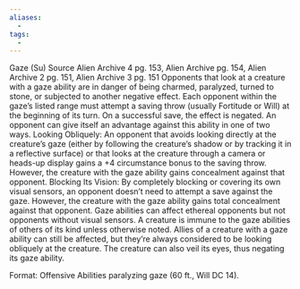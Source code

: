 ```yaml
---
aliases:
  - 
tags:
  - 
---
```

Gaze (Su)
Source Alien Archive 4 pg. 153, Alien Archive pg. 154, Alien Archive 2 pg. 151, Alien Archive 3 pg. 151
Opponents that look at a creature with a gaze ability are in danger of being charmed, paralyzed, turned to stone, or subjected to another negative effect. Each opponent within the gaze’s listed range must attempt a saving throw (usually Fortitude or Will) at the beginning of its turn. On a successful save, the effect is negated. An opponent can give itself an advantage against this ability in one of two ways.
Looking Obliquely: An opponent that avoids looking directly at the creature’s gaze (either by following the creature’s shadow or by tracking it in a reflective surface) or that looks at the creature through a camera or heads-up display gains a +4 circumstance bonus to the saving throw. However, the creature with the gaze ability gains concealment against that opponent.
Blocking Its Vision: By completely blocking or covering its own visual sensors, an opponent doesn’t need to attempt a save against the gaze. However, the creature with the gaze ability gains total concealment against that opponent.
Gaze abilities can affect ethereal opponents but not opponents without visual sensors. A creature is immune to the gaze abilities of others of its kind unless otherwise noted. Allies of a creature with a gaze ability can still be affected, but they’re always considered to be looking obliquely at the creature. The creature can also veil its eyes, thus negating its gaze ability.

Format: Offensive Abilities paralyzing gaze (60 ft., Will DC 14).